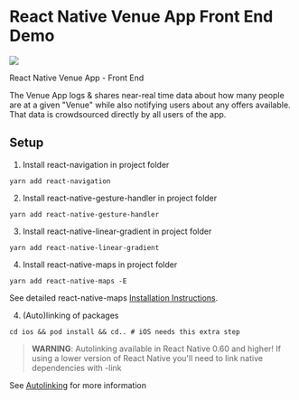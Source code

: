 # React Native Venue App Front End Demo

![](https://github.com/nfasarakis/VenueApp/blob/master/App%20Demo%20Screens.jpg)

React Native Venue App - Front End

The Venue App logs & shares near-real time data about how many people are at a given "Venue" while also notifying users about any offers available. That data is crowdsourced directly by all users of the app.

## Setup

1. Install react-navigation in project folder

```
yarn add react-navigation
```

2. Install react-native-gesture-handler in project folder

```
yarn add react-native-gesture-handler
```

3. Install react-native-linear-gradient in project folder

```
yarn add react-native-linear-gradient
```

4. Install react-native-maps in project folder

```
yarn add react-native-maps -E
```

See detailed react-native-maps [Installation Instructions](https://github.com/react-native-community/react-native-maps/blob/master/docs/installation.md).


4. (Auto)linking of packages

```
cd ios && pod install && cd.. # iOS needs this extra step
```

> **WARNING**: Autolinking available in React Native 0.60 and higher! If using a lower version of React Native you'll need to link native dependencies with -link

See [Autolinking](https://github.com/react-native-community/cli/blob/master/docs/autolinking.md) for more information
